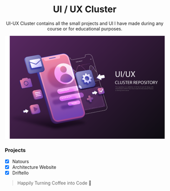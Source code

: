 <h1 align="center">
  UI / UX Cluster
  <br>
</h1>

<p align="center">
UI-UX Cluster contains all the small projects and UI I have made during any course or for educational purposes.
</p>

<img src="https://github.com/himakhaitan/UI-UX-Cluster/blob/main/resources/header.png">

### Projects

- [x] Natours
- [x] Architecture Website
- [x] Driftello

> Happily Turning Coffee into Code 🌱

